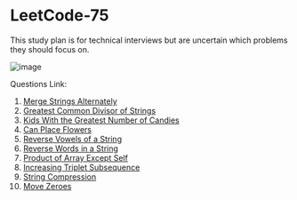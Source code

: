# LeetCode-75
This study plan is for technical interviews but are uncertain which problems they should focus on.


![image](https://github.com/SuperSanny/LeetCode-75/assets/58103177/f55a2b8d-c0ca-48d7-ad23-6fd3fc2e095d)

Questions Link:
1. [Merge Strings Alternately](https://leetcode.com/problems/merge-strings-alternately/description/?envType=study-plan-v2&envId=leetcode-75)
2. [Greatest Common Divisor of Strings](https://leetcode.com/problems/greatest-common-divisor-of-strings/description/?envType=study-plan-v2&envId=leetcode-75)
3. [Kids With the Greatest Number of Candies](https://leetcode.com/problems/kids-with-the-greatest-number-of-candies/description/?envType=study-plan-v2&envId=leetcode-75)
4. [Can Place Flowers](https://leetcode.com/problems/can-place-flowers/?envType=study-plan-v2&envId=leetcode-75)
5. [Reverse Vowels of a String](https://leetcode.com/problems/reverse-vowels-of-a-string/?envType=study-plan-v2&envId=leetcode-75)
6. [Reverse Words in a String](https://leetcode.com/problems/reverse-words-in-a-string/?envType=study-plan-v2&envId=leetcode-75)
7. [Product of Array Except Self](https://leetcode.com/problems/product-of-array-except-self/?envType=study-plan-v2&envId=leetcode-75)
8. [Increasing Triplet Subsequence](https://leetcode.com/problems/increasing-triplet-subsequence/?envType=study-plan-v2&envId=leetcode-75)
9. [String Compression](https://leetcode.com/problems/string-compression/?envType=study-plan-v2&envId=leetcode-75)
10. [Move Zeroes](https://leetcode.com/problems/move-zeroes/?envType=study-plan-v2&envId=leetcode-75)
